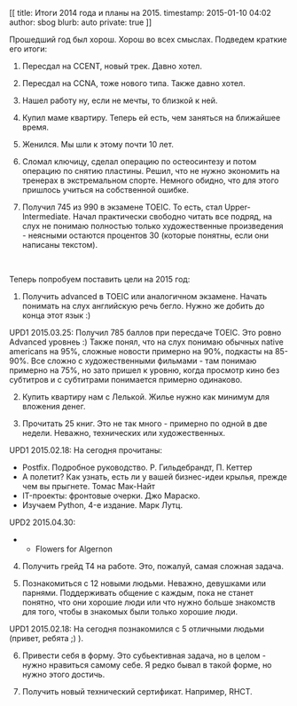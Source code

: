 [[
title: Итоги 2014 года и планы на 2015.
timestamp: 2015-01-10 04:02
author: sbog
blurb: auto
private: true
]]

Прошедший год был хорош. Хорош во всех смыслах. Подведем краткие его
итоги:

1. Пересдал на CCENT, новый трек. Давно хотел.

2. Пересдал на CCNA, тоже нового типа. Также давно хотел.

3. Нашел работу ну, если не мечты, то близкой к ней.

4. Купил маме квартиру. Теперь ей есть, чем заняться на ближайшее время.

5. Женился. Мы шли к этому почти 10 лет.

6. Сломал ключицу, сделал операцию по остеосинтезу и потом операцию по
снятию пластины. Решил, что не нужно экономить на тренерах в
экстремальном спорте. Немного обидно, что для этого пришлось учиться на
собственной ошибке.

7. Получил 745 из 990 в экзамене TOEIC. То есть, стал
Upper-Intermediate. Начал практически свободно читать все подряд, на
слух не понимаю полностью только художественные произведения - неясными
остаются процентов 30 (которые понятны, если они написаны текстом).

 

Теперь попробуем поставить цели на 2015 год:

1. Получить advanced в TOEIC или аналогичном экзамене. Начать понимать
на слух английскую речь бегло. Нужно же добить до конца этот язык :)

UPD1 2015.03.25: Получил 785 баллов при пересдаче TOEIC. Это ровно
Advanced уровнеь :) Также понял, что на слух понимаю обычных native
americans на 95%, сложные новости примерно на 90%, подкасты на 85-90%.
Все сложно с художественными фильмами - там понимаю примерно на 75%, но
зато пришел к уровню, когда просмотр кино без субтитров и с субтитрами
понимается примерно одинаково.

2. Купить квартиру нам с Лелькой. Жилье нужно как минимум для вложения
денег.

3. Прочитать 25 книг. Это не так много - примерно по одной в две недели.
Неважно, технических или художественных.

UPD1 2015.02.18: На сегодня прочитаны:

*  Postfix. Подробное руководство. Р. Гильдебрандт, П. Кеттер
*  А полетит? Как узнать, есть ли у вашей бизнес-идеи крылья, прежде
    чем вы прыгнете. Томас Мак-Найт
*  IT-проекты: фронтовые очерки. Джо Мараско.
*  Изучаем Python, 4-е издание. Марк Лутц.

UPD2 2015.04.30:

* + Flowers for Algernon


4. Получить грейд T4 на работе. Это, пожалуй, самая сложная задача.

5. Познакомиться с 12 новыми людьми. Неважно, девушками или парнями.
Поддерживать общение с каждым, пока не станет понятно, что они хорошие
люди или что нужно больше знакомств для того, чтобы в знакомых были
только хорошие люди.

UPD1 2015.02.18: На сегодня познакомился с 5 отличными людьми (привет,
ребята ;) ).

6. Привести себя в форму. Это субьективная задача, но в целом - нужно
нравиться самому себе. Я редко бывал в такой форме, но нужно этого
достичь.

7. Получить новый технический сертификат. Например, RHCT.

 
